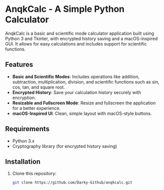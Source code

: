 # AnqkCalc - A Simple Python Calculator

AnqkCalc is a basic and scientific mode calculator application built using Python 3 and Tkinter, with encrypted history saving and a macOS-inspired GUI. It allows for easy calculations and includes support for scientific functions.

## Features
- **Basic and Scientific Modes**: Includes operations like addition, subtraction, multiplication, division, and scientific functions such as sin, cos, tan, and square root.
- **Encrypted History**: Save your calculation history securely with encryption.
- **Resizable and Fullscreen Mode**: Resize and fullscreen the application for a better experience.
- **macOS-Inspired UI**: Clean, simple layout with macOS-style buttons.

## Requirements
- Python 3.x
- Cryptography library (for encrypted history saving)

## Installation

1. Clone this repository:
   ```bash
   git clone https://github.com/Darky-Github/anqkcalc.git
